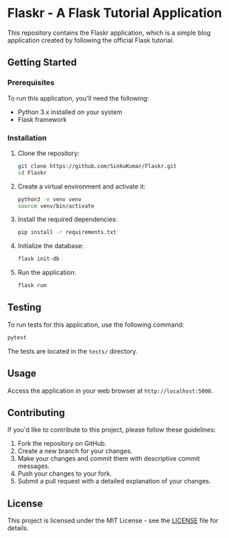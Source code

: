# Flaskr - A Flask Tutorial Application

This repository contains the Flaskr application, which is a simple blog application created by following the official Flask tutorial.

## Getting Started

### Prerequisites

To run this application, you'll need the following:

- Python 3.x installed on your system
- Flask framework

### Installation

1. Clone the repository:
   ```bash
   git clone https://github.com/SinkuKumar/Flaskr.git
   cd Flaskr
   ```

2. Create a virtual environment and activate it:
   ```bash
   python3 -m venv venv
   source venv/bin/activate
   ```

3. Install the required dependencies:
   ```bash
   pip install -r requirements.txt
   ```

4. Initialize the database:
   ```bash
   flask init-db
   ```

5. Run the application:
   ```bash
   flask run
   ```

## Testing

To run tests for this application, use the following command:
```bash
pytest
```

The tests are located in the `tests/` directory.

## Usage

Access the application in your web browser at `http://localhost:5000`.

## Contributing

If you'd like to contribute to this project, please follow these guidelines:

1. Fork the repository on GitHub.
2. Create a new branch for your changes.
3. Make your changes and commit them with descriptive commit messages.
4. Push your changes to your fork.
5. Submit a pull request with a detailed explanation of your changes.

## License

This project is licensed under the MIT License - see the [LICENSE](LICENSE) file for details.
